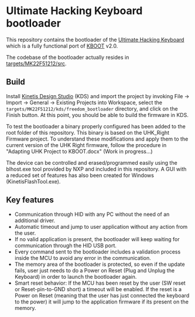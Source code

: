 # Ultimate Hacking Keyboard bootloader

This repository contains the bootloader of the [Ultimate Hacking Keyboard](https://ultimatehackingkeyboard.com/) which is a fully functional port of [KBOOT](http://www.nxp.com/products/microcontrollers-and-processors/arm-processors/kinetis-cortex-m-mcus/kinetis-symbols-footprints-and-models/kinetis-bootloader:KBOOT) v2.0. 

The codebase of the bootloader actually resides in [targets/MK22F51212/src](targets/MK22F51212/src).

## Build

Install [Kinetis Design Studio](http://www.nxp.com/products/software-and-tools/run-time-software/kinetis-software-and-tools/ides-for-kinetis-mcus/kinetis-design-studio-integrated-development-environment-ide:KDS_IDE) (KDS) and import the project by invoking File -> Import -> General -> Existing Projects into Workspace, select the ` targets/MK22F51212/kds/freedom_bootloader` directory, and click on the Finish button. At this point, you should be able to build the firmware in KDS.

To test the bootloader a binary properly configured has been added to the root folder of this repository. This binary is based on the UHK_Right Firmware project. 
To understand these modifications and apply them to the current version of the UHK Right firmware, follow the procedure in "Adapting UHK Project to KBOOT.docx" (Work in progress...)

The device can be controlled and erased/programmed easily using
the blhost.exe tool provided by NXP and included in this repository. A GUI with a reduced set of features has also been created for Windows (KinetisFlashTool.exe).

## Key features

 - Communication through HID with any PC without the need of an additional driver.
 - Automatic timeout and jump to user application without any action from the user.
 - If no valid application is present, the bootloader will keep waiting for communication through the HID USB port.
 - Every command sent to the bootloader includes a validation process inside the MCU to avoid any error in the communication.
 - The memory area of the bootloader is protected, so even if the update fails, user just needs to do a Power on Reset (Plug and Unplug the Keyboard) in order to launch the bootloader again.
 - Smart reset behavior: If the MCU has been reset by the user (SW reset or Reset-pin-to-GND short) a timeout will be enabled.
 If the reset is a Power on Reset (meaning that the user has just connected the keyboard to the power) it will jump to the
 application firmware if its present on the memory.
